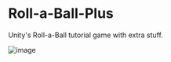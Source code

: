 # Roll-a-Ball-Plus
 Unity's Roll-a-Ball tutorial game with extra stuff.

![image](https://github.com/AlasterGR/Roll-a-Ball-Plus/assets/35509561/8fb25079-4637-466f-9a4b-ab60b35c27c5)
